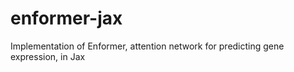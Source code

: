 # enformer-jax
Implementation of Enformer, attention network for predicting gene expression, in Jax
